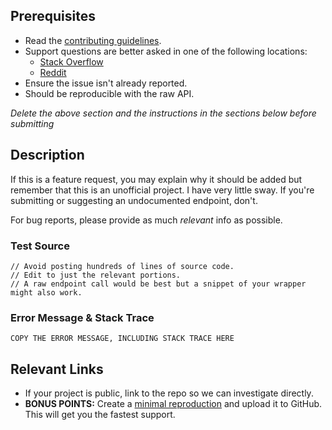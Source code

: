 <!-- CLICK "Preview" FOR INSTRUCTIONS IN A MORE READABLE FORMAT -->

## Prerequisites

- Read the [contributing guidelines](https://github.com/sanko/robinhood/blob/master/contributing.md).
- Support questions are better asked in one of the following locations:
  - [Stack Overflow](https://stackoverflow.com/questions/tagged/robinhood)
  - [Reddit](https://reddit.com/r/robinhood)
- Ensure the issue isn't already reported.
- Should be reproducible with the raw API.

*Delete the above section and the instructions in the sections below before submitting*

## Description

If this is a feature request, you may explain why it should be added but remember that this is an unofficial project. I have very little sway. If you're submitting or suggesting an undocumented endpoint, don't.

For bug reports, please provide as much *relevant* info as possible.

### Test Source

```
// Avoid posting hundreds of lines of source code.
// Edit to just the relevant portions.
// A raw endpoint call would be best but a snippet of your wrapper might also work.
```

### Error Message & Stack Trace

```
COPY THE ERROR MESSAGE, INCLUDING STACK TRACE HERE
```

## Relevant Links

- If your project is public, link to the repo so we can investigate directly.
- **BONUS POINTS:** Create a [minimal reproduction](http://stackoverflow.com/help/mcve) and upload it to GitHub. This will get you the fastest support.
